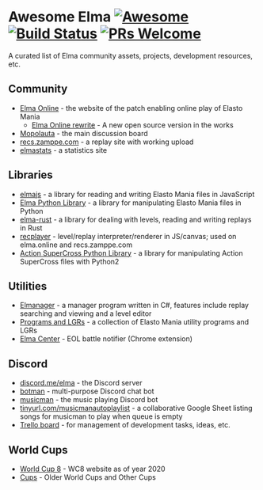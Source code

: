 # Awesome Elma [![Awesome](https://cdn.rawgit.com/sindresorhus/awesome/d7305f38d29fed78fa85652e3a63e154dd8e8829/media/badge.svg)](https://github.com/sindresorhus/awesome) [![Build Status](https://api.travis-ci.org/elmadev/awesome-elma.svg)](https://travis-ci.org/elmadev/awesome-elma) [![PRs Welcome](https://img.shields.io/badge/PRs-welcome-brightgreen.svg?style=flat-square)](http://makeapullrequest.com)

A curated list of Elma community assets, projects, development resources, etc.

## Community
- [Elma Online](https://elma.online/) - the website of the patch enabling online play of Elasto Mania
  - [Elma Online rewrite](https://github.com/elmadev/elmaonline-site) - A new open source version in the works
- [Mopolauta](https://mopolauta.moposite.com/) - the main discussion board
- [recs.zamppe.com](http://recs.zamppe.com/) - a replay site with working upload
- [elmastats](http://stats.sshoyer.net/) - a statistics site

## Libraries
- [elmajs](https://github.com/elmadev/elmajs) - a library for reading and writing Elasto Mania files in JavaScript
- [Elma Python Library](https://github.com/elmadev/elma-python) - a library for manipulating Elasto Mania files in Python
- [elma-rust](https://github.com/elmadev/elma-rust) - a library for dealing with levels, reading and writing replays in Rust
- [recplayer](https://github.com/Maxdamantus/recplay) - level/replay interpreter/renderer in JS/canvas; used on elma.online and recs.zamppe.com
- [Action SuperCross Python Library](https://github.com/domi-id/across) - a library for manipulating Action SuperCross files with Python2

## Utilities
- [Elmanager](https://gitlab.com/Smibu/elmanager) - a manager program written in C#, features include replay searching and viewing and a level editor
- [Programs and LGRs](http://elastomania.wixsite.com/-sla) - a collection of Elasto Mania utility programs and LGRs
- [Elma Center](https://chrome.google.com/webstore/detail/elma-center/dbdcieepogbmfdakjepkbhfifddinmjc) - EOL battle notifier (Chrome extension)

## Discord
- [discord.me/elma](https://discordapp.com/invite/DGxqsz ) - the Discord server
- [botman](https://github.com/elmadev/botman) - multi-purpose Discord chat bot
- [musicman](https://github.com/elmadev/musicman) - the music playing Discord bot
- [tinyurl.com/musicmanautoplaylist](https://docs.google.com/spreadsheets/d/1czwIyx04WLtEDm9g5eo9xY7eoKmG8NkM3VnNP7QpKDY/edit?usp=sharing) - a collaborative Google Sheet listing songs for musicman to play when queue is empty
- [Trello board](https://trello.com/b/WyGGKT38/elma-discord) - for management of development tasks, ideas, etc.

## World Cups
- [World Cup 8](http://wcup.site/) - WC8 website as of year 2020
- [Cups](https://elma.online/cups) - Older World Cups and Other Cups



